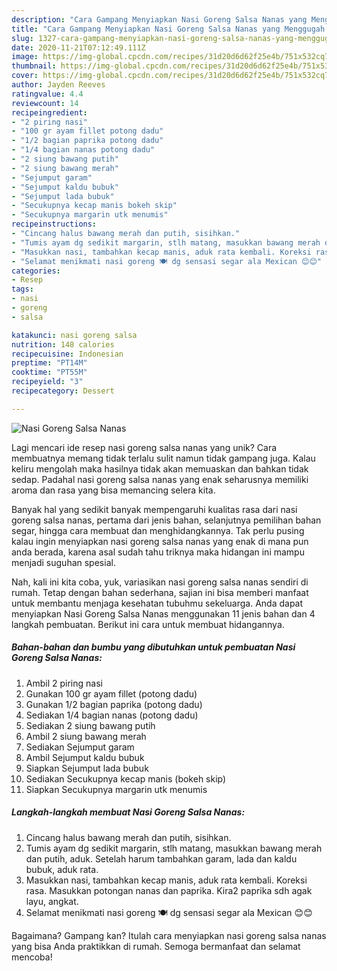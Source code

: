```yaml
---
description: "Cara Gampang Menyiapkan Nasi Goreng Salsa Nanas yang Menggugah Selera"
title: "Cara Gampang Menyiapkan Nasi Goreng Salsa Nanas yang Menggugah Selera"
slug: 1327-cara-gampang-menyiapkan-nasi-goreng-salsa-nanas-yang-menggugah-selera
date: 2020-11-21T07:12:49.111Z
image: https://img-global.cpcdn.com/recipes/31d20d6d62f25e4b/751x532cq70/nasi-goreng-salsa-nanas-foto-resep-utama.jpg
thumbnail: https://img-global.cpcdn.com/recipes/31d20d6d62f25e4b/751x532cq70/nasi-goreng-salsa-nanas-foto-resep-utama.jpg
cover: https://img-global.cpcdn.com/recipes/31d20d6d62f25e4b/751x532cq70/nasi-goreng-salsa-nanas-foto-resep-utama.jpg
author: Jayden Reeves
ratingvalue: 4.4
reviewcount: 14
recipeingredient:
- "2 piring nasi"
- "100 gr ayam fillet potong dadu"
- "1/2 bagian paprika potong dadu"
- "1/4 bagian nanas potong dadu"
- "2 siung bawang putih"
- "2 siung bawang merah"
- "Sejumput garam"
- "Sejumput kaldu bubuk"
- "Sejumput lada bubuk"
- "Secukupnya kecap manis bokeh skip"
- "Secukupnya margarin utk menumis"
recipeinstructions:
- "Cincang halus bawang merah dan putih, sisihkan."
- "Tumis ayam dg sedikit margarin, stlh matang, masukkan bawang merah dan putih, aduk. Setelah harum tambahkan garam, lada dan kaldu bubuk, aduk rata."
- "Masukkan nasi, tambahkan kecap manis, aduk rata kembali. Koreksi rasa. Masukkan potongan nanas dan paprika. Kira2 paprika sdh agak layu, angkat."
- "Selamat menikmati nasi goreng 🍽️ dg sensasi segar ala Mexican 😊😊"
categories:
- Resep
tags:
- nasi
- goreng
- salsa

katakunci: nasi goreng salsa 
nutrition: 148 calories
recipecuisine: Indonesian
preptime: "PT14M"
cooktime: "PT55M"
recipeyield: "3"
recipecategory: Dessert

---
```



![Nasi Goreng Salsa Nanas](https://img-global.cpcdn.com/recipes/31d20d6d62f25e4b/751x532cq70/nasi-goreng-salsa-nanas-foto-resep-utama.jpg)

Lagi mencari ide resep nasi goreng salsa nanas yang unik? Cara membuatnya memang tidak terlalu sulit namun tidak gampang juga. Kalau keliru mengolah maka hasilnya tidak akan memuaskan dan bahkan tidak sedap. Padahal nasi goreng salsa nanas yang enak seharusnya memiliki aroma dan rasa yang bisa memancing selera kita.

Banyak hal yang sedikit banyak mempengaruhi kualitas rasa dari nasi goreng salsa nanas, pertama dari jenis bahan, selanjutnya pemilihan bahan segar, hingga cara membuat dan menghidangkannya. Tak perlu pusing kalau ingin menyiapkan nasi goreng salsa nanas yang enak di mana pun anda berada, karena asal sudah tahu triknya maka hidangan ini mampu menjadi suguhan spesial.




Nah, kali ini kita coba, yuk, variasikan nasi goreng salsa nanas sendiri di rumah. Tetap dengan bahan sederhana, sajian ini bisa memberi manfaat untuk membantu menjaga kesehatan tubuhmu sekeluarga. Anda dapat menyiapkan Nasi Goreng Salsa Nanas menggunakan 11 jenis bahan dan 4 langkah pembuatan. Berikut ini cara untuk membuat hidangannya.

<!--inarticleads1-->

##### Bahan-bahan dan bumbu yang dibutuhkan untuk pembuatan Nasi Goreng Salsa Nanas:

1. Ambil 2 piring nasi
1. Gunakan 100 gr ayam fillet (potong dadu)
1. Gunakan 1/2 bagian paprika (potong dadu)
1. Sediakan 1/4 bagian nanas (potong dadu)
1. Sediakan 2 siung bawang putih
1. Ambil 2 siung bawang merah
1. Sediakan Sejumput garam
1. Ambil Sejumput kaldu bubuk
1. Siapkan Sejumput lada bubuk
1. Sediakan Secukupnya kecap manis (bokeh skip)
1. Siapkan Secukupnya margarin utk menumis




<!--inarticleads2-->

##### Langkah-langkah membuat Nasi Goreng Salsa Nanas:

1. Cincang halus bawang merah dan putih, sisihkan.
1. Tumis ayam dg sedikit margarin, stlh matang, masukkan bawang merah dan putih, aduk. Setelah harum tambahkan garam, lada dan kaldu bubuk, aduk rata.
1. Masukkan nasi, tambahkan kecap manis, aduk rata kembali. Koreksi rasa. Masukkan potongan nanas dan paprika. Kira2 paprika sdh agak layu, angkat.
1. Selamat menikmati nasi goreng 🍽️ dg sensasi segar ala Mexican 😊😊




Bagaimana? Gampang kan? Itulah cara menyiapkan nasi goreng salsa nanas yang bisa Anda praktikkan di rumah. Semoga bermanfaat dan selamat mencoba!
